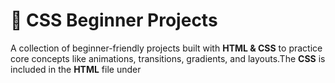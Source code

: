 # 🎨 CSS Beginner Projects  

A collection of beginner-friendly projects built with **HTML & CSS** to practice core concepts like animations, transitions, gradients, and layouts.The **CSS** is included in the **HTML** file under <style> tags

---

## 🛠️ – Tech Stack

- HTML
- CSS

---

## 📂 Projects Included  

## **🟢 Beginner Level:** 

1. **Carausal Effect** – Smooth image slideshow with animations 

2. **Neon Loader** – Glowing loader animation using pure CSS  
3. **Newton's Cradle** – Physics-inspired swinging animation  
4. **Rain Effect** – Simulated rain overlay on background images  
5. **Shake Button** – Button with hover shake effect  
6. **Text Reveal** – Animated text reveal using keyframes  
7. **Bungee Spice Text** – Colorful animated text style with some animation

## **🟡 Mid Level:**

1. **Lunar eclipse Effect**- Animated eclipse effect

---

## 🚀 How to Run  

1. Clone the repository:  
   ```bash
   git clone https://github.com/bashi235/CSS_beginner_projects
